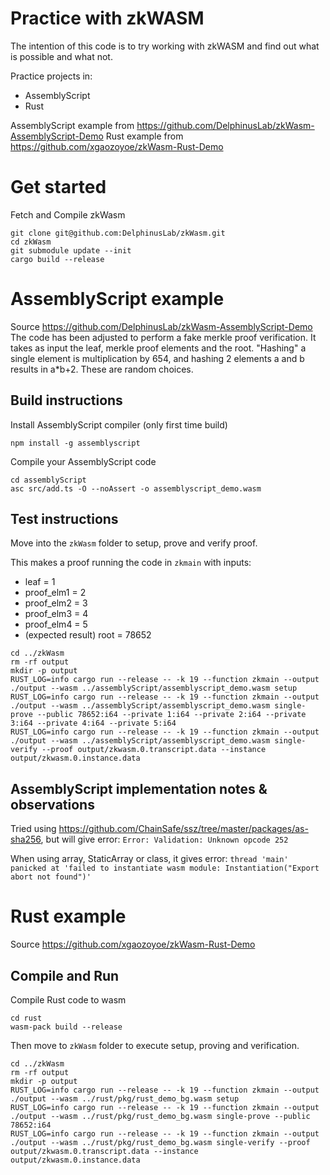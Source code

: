 # Practice with zkWASM

The intention of this code is to try working with zkWASM and find out what is possible and what not.

Practice projects in:
- AssemblyScript
- Rust

AssemblyScript example from https://github.com/DelphinusLab/zkWasm-AssemblyScript-Demo
Rust example from https://github.com/xgaozoyoe/zkWasm-Rust-Demo

# Get started

Fetch and Compile zkWasm

```
git clone git@github.com:DelphinusLab/zkWasm.git
cd zkWasm
git submodule update --init
cargo build --release
```

# AssemblyScript example 
Source https://github.com/DelphinusLab/zkWasm-AssemblyScript-Demo
The code has been adjusted to perform a fake merkle proof verification. It takes as input the leaf, merkle proof elements and the root. 
"Hashing" a single element is multiplication by 654, and hashing 2 elements a and b results in a*b+2. These are random choices. 

## Build instructions

Install AssemblyScript compiler (only first time build)

```
npm install -g assemblyscript
```

Compile your AssemblyScript code

```
cd assemblyScript
asc src/add.ts -O --noAssert -o assemblyscript_demo.wasm
```


## Test instructions

Move into the `zkWasm` folder to setup, prove and verify proof. 

This makes a proof running the code in `zkmain` with inputs:
- leaf = 1
- proof_elm1 = 2
- proof_elm2 = 3
- proof_elm3 = 4
- proof_elm4 = 5
- (expected result) root = 78652

```
cd ../zkWasm
rm -rf output
mkdir -p output
RUST_LOG=info cargo run --release -- -k 19 --function zkmain --output ./output --wasm ../assemblyScript/assemblyscript_demo.wasm setup
RUST_LOG=info cargo run --release -- -k 19 --function zkmain --output ./output --wasm ../assemblyScript/assemblyscript_demo.wasm single-prove --public 78652:i64 --private 1:i64 --private 2:i64 --private 3:i64 --private 4:i64 --private 5:i64
RUST_LOG=info cargo run --release -- -k 19 --function zkmain --output ./output --wasm ../assemblyScript/assemblyscript_demo.wasm single-verify --proof output/zkwasm.0.transcript.data --instance output/zkwasm.0.instance.data
```

## AssemblyScript implementation notes & observations

Tried using https://github.com/ChainSafe/ssz/tree/master/packages/as-sha256, but will give error: `Error: Validation: Unknown opcode 252`

When using array, StaticArray or class, it gives error: `thread 'main' panicked at 'failed to instantiate wasm module: Instantiation("Export abort not found")'`



# Rust example

Source https://github.com/xgaozoyoe/zkWasm-Rust-Demo

## Compile and Run

Compile Rust code to wasm
```
cd rust
wasm-pack build --release
```

Then move to `zkWasm` folder to execute setup, proving and verification.

```
cd ../zkWasm
rm -rf output
mkdir -p output
RUST_LOG=info cargo run --release -- -k 19 --function zkmain --output ./output --wasm ../rust/pkg/rust_demo_bg.wasm setup
RUST_LOG=info cargo run --release -- -k 19 --function zkmain --output ./output --wasm ../rust/pkg/rust_demo_bg.wasm single-prove --public 78652:i64
RUST_LOG=info cargo run --release -- -k 19 --function zkmain --output ./output --wasm ../rust/pkg/rust_demo_bg.wasm single-verify --proof output/zkwasm.0.transcript.data --instance output/zkwasm.0.instance.data
```
